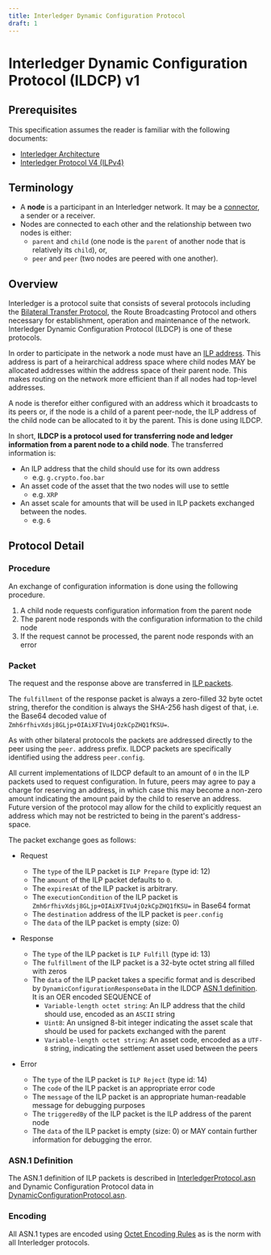 ```yaml
---
title: Interledger Dynamic Configuration Protocol
draft: 1
---
```


# Interledger Dynamic Configuration Protocol (ILDCP) v1

## Prerequisites
This specification assumes the reader is familiar with the following documents:

- [Interledger Architecture](../0001-interledger-architecture/0001-interledger-architecture.md)
- [Interledger Protocol V4 (ILPv4)](../0027-interledger-protocol-4/0027-interledger-protocol-4.md)

## Terminology

- A **node** is a participant in an Interledger network. It may be a [connector](../0001-interledger-architecture/0001-interledger-architecture.md#connectors), a sender or a receiver. 
- Nodes are connected to each other and the relationship between two nodes is either:
  - `parent` and `child` (one node is the `parent` of another node that is relatively its `child`), or,
  - `peer` and `peer` (two nodes are peered with one another).

## Overview
Interledger is a protocol suite that consists of several protocols including the [Bilateral Transfer Protocol](../0023-bilateral-transfer-protocol/0023-bilateral-transfer-protocol.md), the Route Broadcasting Protocol and others necessary for establishment, operation and maintenance of the network. Interledger Dynamic Configuration Protocol (ILDCP) is one of these protocols.

In order to participate in the network a node must have an [ILP address](../0015-ilp-addresses/0015-ilp-addresses.md). This address is part of a heirarchical address space where child nodes MAY be allocated addresses within the address space of their parent node. This makes routing on the network more efficient than if all nodes had top-level addresses.

A node is therefor either configured with an address which it broadcasts to its peers or, if the node is a child of a parent peer-node, the ILP address of the child node can be allocated to it by the parent. This is done using ILDCP.

In short, **ILDCP is a protocol used for transferring node and ledger information from a parent node to a child node**. The transferred information is:

- An ILP address that the child should use for its own address
  - e.g. `g.crypto.foo.bar`
- An asset code of the asset that the two nodes will use to settle
  - e.g. `XRP`
- An asset scale for amounts that will be used in ILP packets exchanged between the nodes.
  - e.g. `6`

## Protocol Detail

### Procedure
An exchange of configuration information is done using the following procedure.

1. A child node requests configuration information from the parent node
2. The parent node responds with the configuration information to the child node
3. If the request cannot be processed, the parent node responds with an error

### Packet
The request and the response above are transferred in [ILP packets](../0027-interledger-protocol-4/0027-interledger-protocol-4.md#specification). 

The `fulfillment` of the response packet is always a zero-filled 32 byte octet string, therefor the condition is always the SHA-256 hash digest of that, i.e. the Base64 decoded value of `Zmh6rfhivXdsj8GLjp+OIAiXFIVu4jOzkCpZHQ1fKSU=`.

As with other bilateral protocols the packets are addressed directly to the peer using the `peer.` address prefix. ILDCP packets are specifically identified using the address `peer.config`.

All current implementations of ILDCP default to an amount of `0` in the ILP packets used to request configuration. In future, peers may agree to pay a charge for reserving an address, in which case this may become a non-zero amount indicating the amount paid by the child to reserve an address. Future version of the protocol may allow for the child to explicitly request an address which may not be restricted to being in the parent's address-space.

The packet exchange goes as follows:

- Request
  - The `type` of the ILP packet is `ILP Prepare` (type id: 12)
  - The `amount` of the ILP packet defaults to `0`.
  - The `expiresAt` of the ILP packet is arbitrary.
  - The `executionCondition` of the ILP packet is `Zmh6rfhivXdsj8GLjp+OIAiXFIVu4jOzkCpZHQ1fKSU=` in Base64 format
  - The `destination` address of the ILP packet is `peer.config`
  - The `data` of the ILP packet is empty (size: 0)
  
- Response
  - The `type` of the ILP packet is `ILP Fulfill` (type id: 13)
  - The `fulfillment` of the ILP packet is a 32-byte octet string all filled with zeros
  - The `data` of the ILP packet takes a specific format and is described by `DynamicConfigurationResponseData` in the ILDCP [ASN.1 definition](#asn1-definition). It is an OER encoded SEQUENCE of
    - `Variable-length octet string`: An ILP address that the child should use, encoded as an `ASCII` string
    - `Uint8`: An unsigned 8-bit integer indicating the asset scale that should be used for packets exchanged with the parent
    - `Variable-length octet string`: An asset code, encoded as a `UTF-8` string, indicating the settlement asset used between the peers
    
- Error
  - The `type` of the ILP packet is `ILP Reject` (type id: 14)
  - The `code` of the ILP packet is an appropriate error code
  - The `message` of the ILP packet is an appropriate human-readable message for debugging purposes
  - The `triggeredBy` of the ILP packet is the ILP address of the parent node
  - The `data` of the ILP packet is empty (size: 0) or MAY contain further information for debugging the error.

### ASN.1 Definition
The ASN.1 definition of ILP packets is described in [InterledgerProtocol.asn](../asn1/InterledgerProtocol.asn) and Dynamic Configuration Protocol data in [DynamicConfigurationProtocol.asn](../asn1/DynamicConfigurationProtocol.asn).

### Encoding
All ASN.1 types are encoded using [Octet Encoding Rules](../0030-notes-on-oer-encoding/0030-notes-on-oer-encoding.md) as is the norm with all Interledger protocols.
